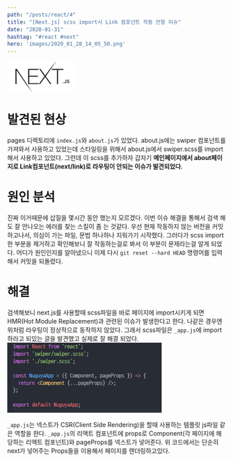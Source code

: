 ```yaml
---
path: "/posts/react/4"
title: "[Next.js] scss import시 Link 컴포넌트 작동 안함 이슈"
date: "2020-01-31"
hashtag: "#react #next"
hero: 'images/2020_01_28_14_05_50.png'
---
```

![](images/2020_01_28_14_05_50.png)

# 발견된 현상
pages 디렉토리에 `index.js`와 `about.js`가 있었다. about.js에는 swiper 컴포넌트를 가져와서 사용하고 있었는데 스타일링을 위해서 about.js에서 swiper.scss를 import해서
사용하고 있었다. 그런데 이 scss를 추가하자 갑자기 __메인페이지에서 about페이지로 Link컴포넌트(next/link)로 라우팅이 안되는 이슈가 발견되었다.__

# 원인 분석
진짜 이거때문에 삽질을 몇시간 동안 했는지 모르겠다. 이번 이슈 해결을 통해서 검색 해도 잘 안나오는 에러를 찾는 스킬이 좀 는 것같다.
우선 현재 작동하지 않는 버전을 커밋하고나서, 의심이 가는 파일, 문법 하나하나 지워가기 시작했다. 
그러다가 scss import한 부분을 제거하고 확인해보니 잘 작동하는걸로 봐서 이 부분이 문제라는걸 알게 되었다.
어디가 원인인지를 알아냈으니 이제 다시 `git reset --hard HEAD` 명령어를 입력해서 커밋을 되돌렸다.

# 해결
검색해보니 next.js를 사용할때 scss파일을 바로 페이지에 import시키게 되면 HMR(Hot Module Replacement)과 관련된 이슈가 발생한다고 한다.
나같은 경우엔 위처럼 라우팅이 정상적으로 동작하지 않았다. 그래서 scss파일은 `_app.js`에 import하라고 되있는 글을 발견했고 실제로 잘 해결 되었다.
![](images/2020_01_31_11_49_46.png)

`_app.js`는 넥스트가 CSR(Client Side Rendering)을 할때 사용하는 템플릿 js파일 같은 역할을 한다.
`_app.js`의 리액트 컴포넌트에 props로 Component(각 페이지에 해당하는 리액트 컴포넌트)와 pageProps를 넥스트가 넣어준다.
위 코드에서는 단순히 next가 넣어주는 Props들을 이용해서 페이지를 렌더링하고있다.
